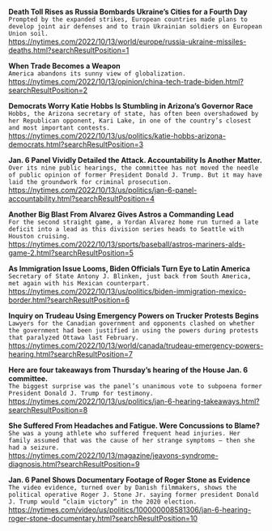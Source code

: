 **Death Toll Rises as Russia Bombards Ukraine’s Cities for a Fourth Day**\
`Prompted by the expanded strikes, European countries made plans to develop joint air defenses and to train Ukrainian soldiers on European Union soil.`\
https://nytimes.com/2022/10/13/world/europe/russia-ukraine-missiles-deaths.html?searchResultPosition=1

**When Trade Becomes a Weapon**\
`America abandons its sunny view of globalization.`\
https://nytimes.com/2022/10/13/opinion/china-tech-trade-biden.html?searchResultPosition=2

**Democrats Worry Katie Hobbs Is Stumbling in Arizona’s Governor Race**\
`Hobbs, the Arizona secretary of state, has often been overshadowed by her Republican opponent, Kari Lake, in one of the country’s closest and most important contests.`\
https://nytimes.com/2022/10/13/us/politics/katie-hobbs-arizona-democrats.html?searchResultPosition=3

**Jan. 6 Panel Vividly Detailed the Attack. Accountability Is Another Matter.**\
`Over its nine public hearings, the committee has not moved the needle of public opinion of former President Donald J. Trump. But it may have laid the groundwork for criminal prosecution.`\
https://nytimes.com/2022/10/13/us/politics/jan-6-panel-accountability.html?searchResultPosition=4

**Another Big Blast From Alvarez Gives Astros a Commanding Lead**\
`For the second straight game, a Yordan Alvarez home run turned a late deficit into a lead as this division series heads to Seattle with Houston cruising.`\
https://nytimes.com/2022/10/13/sports/baseball/astros-mariners-alds-game-2.html?searchResultPosition=5

**As Immigration Issue Looms, Biden Officials Turn Eye to Latin America**\
`Secretary of State Antony J. Blinken, just back from South America, met again with his Mexican counterpart.`\
https://nytimes.com/2022/10/13/us/politics/biden-immigration-mexico-border.html?searchResultPosition=6

**Inquiry on Trudeau Using Emergency Powers on Trucker Protests Begins**\
`Lawyers for the Canadian government and opponents clashed on whether the government had been justified in using the powers during protests that paralyzed Ottawa last February.`\
https://nytimes.com/2022/10/13/world/canada/trudeau-emergency-powers-hearing.html?searchResultPosition=7

**Here are four takeaways from Thursday’s hearing of the House Jan. 6 committee.**\
`The biggest surprise was the panel’s unanimous vote to subpoena former President Donald J. Trump for testimony.`\
https://nytimes.com/2022/10/13/us/politics/jan-6-hearing-takeaways.html?searchResultPosition=8

**She Suffered From Headaches and Fatigue. Were Concussions to Blame?**\
`She was a young athlete who suffered frequent head injuries. Her family assumed that was the cause of her strange symptoms — then she had a seizure.`\
https://nytimes.com/2022/10/13/magazine/jeavons-syndrome-diagnosis.html?searchResultPosition=9

**Jan. 6 Panel Shows Documentary Footage of Roger Stone as Evidence**\
`The video evidence, turned over by Danish filmmakers, shows the political operative Roger J. Stone Jr. saying former president Donald J. Trump would “claim victory” in the 2020 election.`\
https://nytimes.com/video/us/politics/100000008581306/jan-6-hearing-roger-stone-documentary.html?searchResultPosition=10


